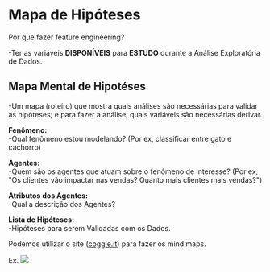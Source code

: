 # Mapa de Hipóteses

Por que fazer feature engineering?

-Ter as variáveis **DISPONÍVEIS** para **ESTUDO** durante a Análise Exploratória de Dados.

## **Mapa Mental de Hipotéses**

-Um mapa (roteiro) que mostra quais análises são necessárias para validar as hipóteses; e para fazer a análise, quais variáveis são necessárias derivar.

**Fenômeno:** <br>
-Qual fenômeno estou modelando?
(Por ex, classificar entre gato e cachorro)

**Agentes:** <br>
-Quem são os agentes que atuam sobre o fenômeno de interesse?
(Por ex, "Os clientes vão impactar nas vendas? Quanto mais clientes mais vendas?")

**Atributos dos Agentes:** <br>
-Qual a descrição dos Agentes?

**Lista de Hipóteses:** <br>
-Hipóteses para serem Validadas com os Dados.

Podemos utilizar o site ([coggle.it](https://)) para fazer os mind maps.

Ex.
![](https://i.imgur.com/Y7bZHTl.png)
